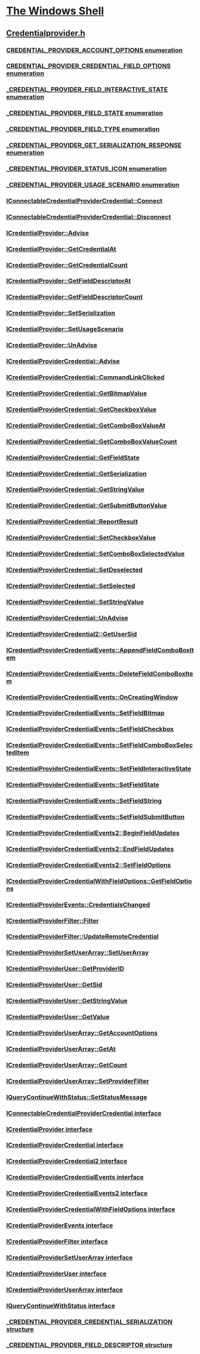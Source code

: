 # [The Windows Shell](../_shell/index.md)
## [Credentialprovider.h](index.md)
### [CREDENTIAL_PROVIDER_ACCOUNT_OPTIONS enumeration](../credentialprovider/ne-credentialprovider-credential_provider_account_options.md)
### [CREDENTIAL_PROVIDER_CREDENTIAL_FIELD_OPTIONS enumeration](../credentialprovider/ne-credentialprovider-credential_provider_credential_field_options.md)
### [_CREDENTIAL_PROVIDER_FIELD_INTERACTIVE_STATE enumeration](../credentialprovider/ne-credentialprovider-_credential_provider_field_interactive_state.md)
### [_CREDENTIAL_PROVIDER_FIELD_STATE enumeration](../credentialprovider/ne-credentialprovider-_credential_provider_field_state.md)
### [_CREDENTIAL_PROVIDER_FIELD_TYPE enumeration](../credentialprovider/ne-credentialprovider-_credential_provider_field_type.md)
### [_CREDENTIAL_PROVIDER_GET_SERIALIZATION_RESPONSE enumeration](../credentialprovider/ne-credentialprovider-_credential_provider_get_serialization_response.md)
### [_CREDENTIAL_PROVIDER_STATUS_ICON enumeration](../credentialprovider/ne-credentialprovider-_credential_provider_status_icon.md)
### [_CREDENTIAL_PROVIDER_USAGE_SCENARIO enumeration](../credentialprovider/ne-credentialprovider-_credential_provider_usage_scenario.md)
### [IConnectableCredentialProviderCredential::Connect](../credentialprovider/nf-credentialprovider-iconnectablecredentialprovidercredential-connect.md)
### [IConnectableCredentialProviderCredential::Disconnect](../credentialprovider/nf-credentialprovider-iconnectablecredentialprovidercredential-disconnect.md)
### [ICredentialProvider::Advise](../credentialprovider/nf-credentialprovider-icredentialprovider-advise.md)
### [ICredentialProvider::GetCredentialAt](../credentialprovider/nf-credentialprovider-icredentialprovider-getcredentialat.md)
### [ICredentialProvider::GetCredentialCount](../credentialprovider/nf-credentialprovider-icredentialprovider-getcredentialcount.md)
### [ICredentialProvider::GetFieldDescriptorAt](../credentialprovider/nf-credentialprovider-icredentialprovider-getfielddescriptorat.md)
### [ICredentialProvider::GetFieldDescriptorCount](../credentialprovider/nf-credentialprovider-icredentialprovider-getfielddescriptorcount.md)
### [ICredentialProvider::SetSerialization](../credentialprovider/nf-credentialprovider-icredentialprovider-setserialization.md)
### [ICredentialProvider::SetUsageScenario](../credentialprovider/nf-credentialprovider-icredentialprovider-setusagescenario.md)
### [ICredentialProvider::UnAdvise](../credentialprovider/nf-credentialprovider-icredentialprovider-unadvise.md)
### [ICredentialProviderCredential::Advise](../credentialprovider/nf-credentialprovider-icredentialprovidercredential-advise.md)
### [ICredentialProviderCredential::CommandLinkClicked](../credentialprovider/nf-credentialprovider-icredentialprovidercredential-commandlinkclicked.md)
### [ICredentialProviderCredential::GetBitmapValue](../credentialprovider/nf-credentialprovider-icredentialprovidercredential-getbitmapvalue.md)
### [ICredentialProviderCredential::GetCheckboxValue](../credentialprovider/nf-credentialprovider-icredentialprovidercredential-getcheckboxvalue.md)
### [ICredentialProviderCredential::GetComboBoxValueAt](../credentialprovider/nf-credentialprovider-icredentialprovidercredential-getcomboboxvalueat.md)
### [ICredentialProviderCredential::GetComboBoxValueCount](../credentialprovider/nf-credentialprovider-icredentialprovidercredential-getcomboboxvaluecount.md)
### [ICredentialProviderCredential::GetFieldState](../credentialprovider/nf-credentialprovider-icredentialprovidercredential-getfieldstate.md)
### [ICredentialProviderCredential::GetSerialization](../credentialprovider/nf-credentialprovider-icredentialprovidercredential-getserialization.md)
### [ICredentialProviderCredential::GetStringValue](../credentialprovider/nf-credentialprovider-icredentialprovidercredential-getstringvalue.md)
### [ICredentialProviderCredential::GetSubmitButtonValue](../credentialprovider/nf-credentialprovider-icredentialprovidercredential-getsubmitbuttonvalue.md)
### [ICredentialProviderCredential::ReportResult](../credentialprovider/nf-credentialprovider-icredentialprovidercredential-reportresult.md)
### [ICredentialProviderCredential::SetCheckboxValue](../credentialprovider/nf-credentialprovider-icredentialprovidercredential-setcheckboxvalue.md)
### [ICredentialProviderCredential::SetComboBoxSelectedValue](../credentialprovider/nf-credentialprovider-icredentialprovidercredential-setcomboboxselectedvalue.md)
### [ICredentialProviderCredential::SetDeselected](../credentialprovider/nf-credentialprovider-icredentialprovidercredential-setdeselected.md)
### [ICredentialProviderCredential::SetSelected](../credentialprovider/nf-credentialprovider-icredentialprovidercredential-setselected.md)
### [ICredentialProviderCredential::SetStringValue](../credentialprovider/nf-credentialprovider-icredentialprovidercredential-setstringvalue.md)
### [ICredentialProviderCredential::UnAdvise](../credentialprovider/nf-credentialprovider-icredentialprovidercredential-unadvise.md)
### [ICredentialProviderCredential2::GetUserSid](../credentialprovider/nf-credentialprovider-icredentialprovidercredential2-getusersid.md)
### [ICredentialProviderCredentialEvents::AppendFieldComboBoxItem](../credentialprovider/nf-credentialprovider-icredentialprovidercredentialevents-appendfieldcomboboxitem.md)
### [ICredentialProviderCredentialEvents::DeleteFieldComboBoxItem](../credentialprovider/nf-credentialprovider-icredentialprovidercredentialevents-deletefieldcomboboxitem.md)
### [ICredentialProviderCredentialEvents::OnCreatingWindow](../credentialprovider/nf-credentialprovider-icredentialprovidercredentialevents-oncreatingwindow.md)
### [ICredentialProviderCredentialEvents::SetFieldBitmap](../credentialprovider/nf-credentialprovider-icredentialprovidercredentialevents-setfieldbitmap.md)
### [ICredentialProviderCredentialEvents::SetFieldCheckbox](../credentialprovider/nf-credentialprovider-icredentialprovidercredentialevents-setfieldcheckbox.md)
### [ICredentialProviderCredentialEvents::SetFieldComboBoxSelectedItem](../credentialprovider/nf-credentialprovider-icredentialprovidercredentialevents-setfieldcomboboxselecteditem.md)
### [ICredentialProviderCredentialEvents::SetFieldInteractiveState](../credentialprovider/nf-credentialprovider-icredentialprovidercredentialevents-setfieldinteractivestate.md)
### [ICredentialProviderCredentialEvents::SetFieldState](../credentialprovider/nf-credentialprovider-icredentialprovidercredentialevents-setfieldstate.md)
### [ICredentialProviderCredentialEvents::SetFieldString](../credentialprovider/nf-credentialprovider-icredentialprovidercredentialevents-setfieldstring.md)
### [ICredentialProviderCredentialEvents::SetFieldSubmitButton](../credentialprovider/nf-credentialprovider-icredentialprovidercredentialevents-setfieldsubmitbutton.md)
### [ICredentialProviderCredentialEvents2::BeginFieldUpdates](../credentialprovider/nf-credentialprovider-icredentialprovidercredentialevents2-beginfieldupdates.md)
### [ICredentialProviderCredentialEvents2::EndFieldUpdates](../credentialprovider/nf-credentialprovider-icredentialprovidercredentialevents2-endfieldupdates.md)
### [ICredentialProviderCredentialEvents2::SetFieldOptions](../credentialprovider/nf-credentialprovider-icredentialprovidercredentialevents2-setfieldoptions.md)
### [ICredentialProviderCredentialWithFieldOptions::GetFieldOptions](../credentialprovider/nf-credentialprovider-icredentialprovidercredentialwithfieldoptions-getfieldoptions.md)
### [ICredentialProviderEvents::CredentialsChanged](../credentialprovider/nf-credentialprovider-icredentialproviderevents-credentialschanged.md)
### [ICredentialProviderFilter::Filter](../credentialprovider/nf-credentialprovider-icredentialproviderfilter-filter.md)
### [ICredentialProviderFilter::UpdateRemoteCredential](../credentialprovider/nf-credentialprovider-icredentialproviderfilter-updateremotecredential.md)
### [ICredentialProviderSetUserArray::SetUserArray](../credentialprovider/nf-credentialprovider-icredentialprovidersetuserarray-setuserarray.md)
### [ICredentialProviderUser::GetProviderID](../credentialprovider/nf-credentialprovider-icredentialprovideruser-getproviderid.md)
### [ICredentialProviderUser::GetSid](../credentialprovider/nf-credentialprovider-icredentialprovideruser-getsid.md)
### [ICredentialProviderUser::GetStringValue](../credentialprovider/nf-credentialprovider-icredentialprovideruser-getstringvalue.md)
### [ICredentialProviderUser::GetValue](../credentialprovider/nf-credentialprovider-icredentialprovideruser-getvalue.md)
### [ICredentialProviderUserArray::GetAccountOptions](../credentialprovider/nf-credentialprovider-icredentialprovideruserarray-getaccountoptions.md)
### [ICredentialProviderUserArray::GetAt](../credentialprovider/nf-credentialprovider-icredentialprovideruserarray-getat.md)
### [ICredentialProviderUserArray::GetCount](../credentialprovider/nf-credentialprovider-icredentialprovideruserarray-getcount.md)
### [ICredentialProviderUserArray::SetProviderFilter](../credentialprovider/nf-credentialprovider-icredentialprovideruserarray-setproviderfilter.md)
### [IQueryContinueWithStatus::SetStatusMessage](../credentialprovider/nf-credentialprovider-iquerycontinuewithstatus-setstatusmessage.md)
### [IConnectableCredentialProviderCredential interface](../credentialprovider/nn-credentialprovider-iconnectablecredentialprovidercredential.md)
### [ICredentialProvider interface](../credentialprovider/nn-credentialprovider-icredentialprovider.md)
### [ICredentialProviderCredential interface](../credentialprovider/nn-credentialprovider-icredentialprovidercredential.md)
### [ICredentialProviderCredential2 interface](../credentialprovider/nn-credentialprovider-icredentialprovidercredential2.md)
### [ICredentialProviderCredentialEvents interface](../credentialprovider/nn-credentialprovider-icredentialprovidercredentialevents.md)
### [ICredentialProviderCredentialEvents2 interface](../credentialprovider/nn-credentialprovider-icredentialprovidercredentialevents2.md)
### [ICredentialProviderCredentialWithFieldOptions interface](../credentialprovider/nn-credentialprovider-icredentialprovidercredentialwithfieldoptions.md)
### [ICredentialProviderEvents interface](../credentialprovider/nn-credentialprovider-icredentialproviderevents.md)
### [ICredentialProviderFilter interface](../credentialprovider/nn-credentialprovider-icredentialproviderfilter.md)
### [ICredentialProviderSetUserArray interface](../credentialprovider/nn-credentialprovider-icredentialprovidersetuserarray.md)
### [ICredentialProviderUser interface](../credentialprovider/nn-credentialprovider-icredentialprovideruser.md)
### [ICredentialProviderUserArray interface](../credentialprovider/nn-credentialprovider-icredentialprovideruserarray.md)
### [IQueryContinueWithStatus interface](../credentialprovider/nn-credentialprovider-iquerycontinuewithstatus.md)
### [_CREDENTIAL_PROVIDER_CREDENTIAL_SERIALIZATION structure](../credentialprovider/ns-credentialprovider-_credential_provider_credential_serialization.md)
### [_CREDENTIAL_PROVIDER_FIELD_DESCRIPTOR structure](../credentialprovider/ns-credentialprovider-_credential_provider_field_descriptor.md)
